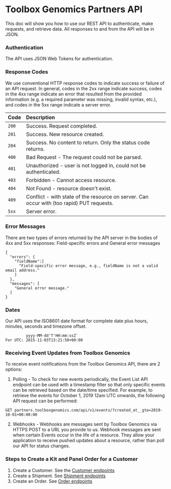 # Toolbox Genomics Partners API

This doc will show you how to use our REST API to authenticate, make requests, and retrieve data. All responses to and from the API will be in JSON.


### Authentication
The API uses JSON Web Tokens for authentication.


### Response Codes

We use conventional HTTP response codes to indicate success or failure of an API request. In general, codes in the 2xx range indicate success, codes in the 4xx range indicate an error that resulted from the provided information (e.g. a required parameter was missing, invalid syntax, etc.), and codes in the 5xx range indicate a server error.

| Code | Description
|:---|:---
| `200` | Success. Request completed.
| `201` | Success. New resource created.
| `204` | Success. No content to return. Only the status code returns.
| `400` | Bad Request - The request could not be parsed.
| `401` | Unauthorized - user is not logged in, could not be authenticated.
| `403` | Forbidden - Cannot access resource.
| `404` | Not Found - resource doesn't exist.
| `409` | Conflict - with state of the resource on server. Can occur with (too rapid) PUT requests.
| `5xx` | Server error.


### Error Messages

There are two types of errors returned by the API server in the bodies of 4xx and 5xx responses: Field-specific errors and  General error messages
```
{
  "errors": {
    "fieldName":[
      "Field-specific error message, e.g., fieldName is not a valid email address."
    ]
  },
  "messages": [
    "General error message."
  ]
}
```

### Dates

Our API uses the ISO8601 date format for complete date plus hours, minutes, seconds and timezone offset.         
```
         yyyy-MM-dd'T'HH:mm:ssZ`
For UTC: 2015-11-03T13:21:58+00:00
```


### Receiving Event Updates from Toolbox Genomics

To receive event notifications from the Toolbox Genomics API, there are 2 options:

1. Polling - To check for new events periodically, the Event List API endpoint can be used with a timestamp filter so that only specific events can be retrieved based on the date/time specified. For example, to retrieve the events for October 1, 2019 12am UTC onwards, the following API request can be performed:

`GET partners.toolboxgenomics.com/api/v1/events/?created_at__gte=2019-10-01+00:00:00`

2. Webhooks - Webhooks are messages sent by Toolbox Genomics via HTTPS POST to a URL you provide to us. Webhook messages are sent when certain Events occur in the life of a resource. They allow your application to receive pushed updates about a resource, rather than poll our API for status changes.


### Steps to Create a Kit and Panel Order for a Customer

1. Create a Customer. See the [Customer endpoints](https://github.com/ToolboxGenomics/tbg-docs/blob/update-docs/customers.md)
2. Create a Shipment. See [Shipment endpoints](https://github.com/ToolboxGenomics/tbg-docs/blob/update-docs/shipments.md)
3. Create an Order. See [Order endpoints](https://github.com/ToolboxGenomics/tbg-docs/blob/update-docs/orders.md)

